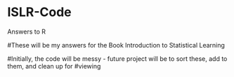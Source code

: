 # ISLR-Code
Answers to R

#These will be my answers for the Book Introduction to Statistical Learning

#Initially, the code will be messy - future project will be to sort these, add to them, and clean up for 
#viewing

